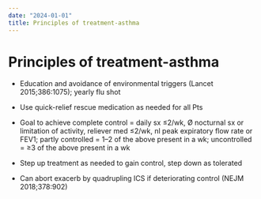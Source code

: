 ```yaml
---
date: "2024-01-01"
title: Principles of treatment-asthma
---
```


# Principles of treatment-asthma


* Education and avoidance of environmental triggers (Lancet 2015;386:1075); yearly flu shot

* Use quick-relief rescue medication as needed for all Pts

* Goal to achieve complete control = daily sx ≤2/wk, Ø nocturnal sx or limitation of activity, reliever med ≤2/wk, nl peak expiratory flow rate or FEV1; partly controlled = 1–2 of the above present in a wk; uncontrolled = ≥3 of the above present in a wk

* Step up treatment as needed to gain control, step down as tolerated

* Can abort exacerb by quadrupling ICS if deteriorating control (NEJM 2018;378:902)

